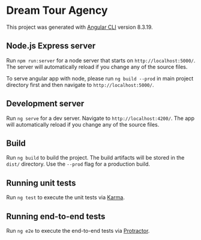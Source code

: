 # Dream Tour Agency

This project was generated with [Angular CLI](https://github.com/angular/angular-cli) version 8.3.19.

## Node.js Express server

Run `npm run:server` for a node server that starts on `http://localhost:5000/`. The server will automatically reload if you change any of the source files.

To serve angular app with node, please run `ng build --prod` in main project directory first and then navigate to `http://localhost:5000/`.

## Development server

Run `ng serve` for a dev server. Navigate to `http://localhost:4200/`. The app will automatically reload if you change any of the source files.

## Build

Run `ng build` to build the project. The build artifacts will be stored in the `dist/` directory. Use the `--prod` flag for a production build.

## Running unit tests

Run `ng test` to execute the unit tests via [Karma](https://karma-runner.github.io).

## Running end-to-end tests

Run `ng e2e` to execute the end-to-end tests via [Protractor](http://www.protractortest.org/).
